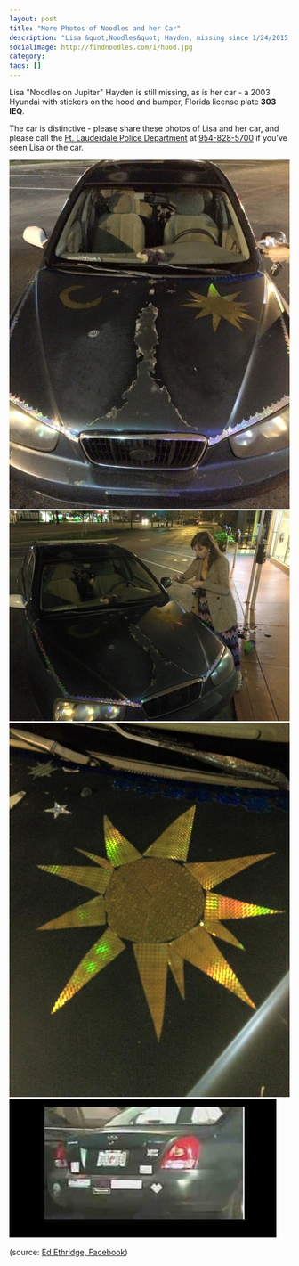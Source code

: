 ```yaml
---
layout: post
title: "More Photos of Noodles and her Car"
description: "Lisa &quot;Noodles&quot; Hayden, missing since 1/24/2015, and her glitter-decal-decorated blue Hyundai"
socialimage: http://findnoodles.com/i/hood.jpg
category: 
tags: []
---
```



Lisa "Noodles on Jupiter" Hayden is still missing, as is her car - a 2003 Hyundai with stickers on the hood and bumper, Florida license plate __303 IEQ__.

The car is distinctive - please share these photos of Lisa and her car, and please call the [Ft. Lauderdale Police Department][flpd] at <a href="tel:954-828-5700">954-828-5700</a> if you've seen Lisa or the car.

<img src="/i/hood.jpg" alt="Hood of Lisa's car, showing glitter decals" class="photo" />

<img src="/i/snap.jpg" alt="Lisa photographing her handiwork" class="photo" />

<img src="/i/detail.jpg" alt="One of the glitter decorations, close-up" class="photo" />

<img src="/i/back.jpg" alt="The rear of Lisa's Hyundai" class="photo" />

(source: [Ed Ethridge, Facebook][ee])

[flpd]: http://www.flpd.org/ "Ft. Lauderdale, FL Police Department"
[ee]: https://www.facebook.com/ed.ethridge/posts/10153527544407892

